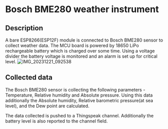 # Bosch BME280 weather instrument

## Description
A bare ESP8266(ESP12F) module is connected to Bosch BME280 sensor to collect weather data. The MCU board is powered by 18650 LiPo rechargeable battery which is charged over some time. Using a voltage divider the battery voltage is monitored and an alarm is set up for critical level.
![IMG_20231221_092538](https://github.com/nbgeorgiev/ESP8266/assets/37085931/134fd35d-757f-4552-97fd-f59e2572e7fe)
## Collected data
The Bosch BME280 sensor is collecting the following parameters - Temperature, Relative humidity and Absolute pressure. Using this data additionally the Absolute humidity, Relative barometric pressure(at sea level), and the Dew point are calculated. 

The data collected is pushed to a Thingspeak channel. Additionally the battery level is also reported to the channel field.

